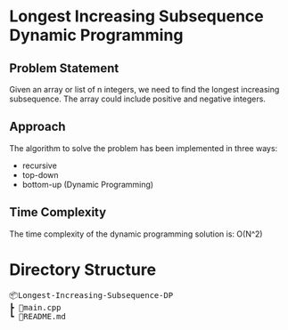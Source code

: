 # Longest Increasing Subsequence Dynamic Programming

## Problem Statement

Given an array or list of n integers, we need to find the longest increasing subsequence. The array could include positive and negative integers.

## Approach

The algorithm to solve the problem has been implemented in three ways:

- recursive
- top-down
- bottom-up (Dynamic Programming)

## Time Complexity

The time complexity of the dynamic programming solution is: O(N^2)

# Directory Structure

<pre>
📦Longest-Increasing-Subsequence-DP
┣ 📜main.cpp
┗ 📜README.md
</pre>
